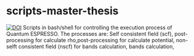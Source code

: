 # scripts-master-thesis
[![DOI](https://zenodo.org/badge/319115642.svg)](https://zenodo.org/badge/latestdoi/319115642)
Scripts in bash/shell for controlling the execution process of Quantum ESPRESSO. The processes are: Self consistent field (scf), post-processing for  calculate rho,post-processing for calculate potential, non-selft consistent field (nscf) for bands calculation, bands calculation,

